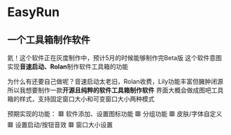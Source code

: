# EasyRun
一个工具箱制作软件
---
氦！这个软件正在灰度制作中，预计5月的时候能够制作完Beta版
这个软件意图实现**音速启动、Rolan**制作软件工具箱的功能

为什么有还要自己做呢？音速启动太老旧，Rolan收费，Lily功能丰富但臃肿闭源
所以我想要制作一款**开源且纯粹的软件工具箱制作软件**
界面大概会做成图吧工具箱的样式，支持固定窗口大小和可变窗口大小两种模式

预期实现的功能：
🟥 软件添加、设置图标功能
🟥 分组功能
🟥 皮肤/字体自定义
🟥 设置启动/按钮音效
🟥 窗口大小设置